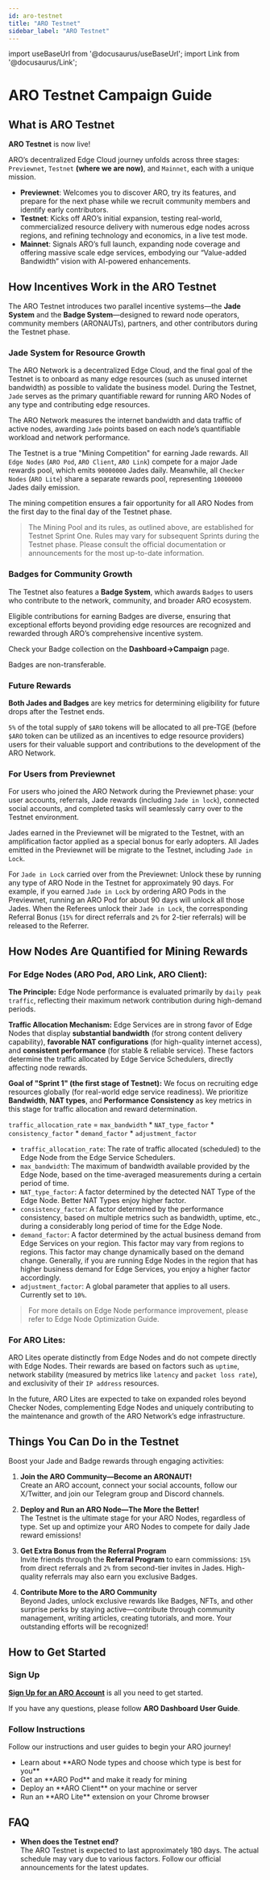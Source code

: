 ```yaml
---
id: aro-testnet
title: "ARO Testnet"
sidebar_label: "ARO Testnet"
---
```

import useBaseUrl from '@docusaurus/useBaseUrl';
import Link from '@docusaurus/Link';

# ARO Testnet Campaign Guide

## What is ARO Testnet

**ARO Testnet** is now live! 

ARO’s decentralized Edge Cloud journey unfolds across three stages: `Previewnet`, `Testnet` **(where we are now)**, and `Mainnet`, each with a unique mission.

- **Previewnet**: Welcomes you to discover ARO, try its features, and prepare for the next phase while we recruit community members and identify early contributors.
- **Testnet**: Kicks off ARO’s initial expansion, testing real-world, commercialized resource delivery with numerous edge nodes across regions, and refining technology and economics, in a live test mode.
- **Mainnet**: Signals ARO’s full launch, expanding node coverage and offering massive scale edge services, embodying our “Value-added Bandwidth” vision with AI-powered enhancements.

## How Incentives Work in the ARO Testnet

The ARO Testnet introduces two parallel incentive systems—the **Jade System** and the **Badge System**—designed to reward node operators, community members (ARONAUTs), partners, and other contributors during the Testnet phase.

### Jade System for Resource Growth

The ARO Network is a decentralized Edge Cloud, and the final goal of the Testnet is to onboard as many edge resources (such as unused internet bandwidth) as possible to validate the business model. During the Testnet, `Jade` serves as the primary quantifiable reward for running ARO Nodes of any type and contributing edge resources.

The ARO Network measures the internet bandwidth and data traffic of active nodes, awarding `Jade` points based on each node’s quantifiable workload and network performance.

The Testnet is a true "Mining Competition" for earning Jade rewards. All `Edge Nodes` (`ARO Pod`, `ARO Client`, `ARO Link`) compete for a major Jade rewards pool, which emits `90000000` Jades daily. Meanwhile, all `Checker Nodes` (`ARO Lite`) share a separate rewards pool, representing `10000000` Jades daily emission.

The mining competition ensures a fair opportunity for all ARO Nodes from the first day to the final day of the Testnet phase.

> The Mining Pool and its rules, as outlined above, are established for Testnet Sprint One. Rules may vary for subsequent Sprints during the Testnet phase. Please consult the official documentation or announcements for the most up-to-date information.


### Badges for Community Growth

The Testnet also features a **Badge System**, which awards `Badges` to users who contribute to the network, community, and broader ARO ecosystem.

Eligible contributions for earning Badges are diverse, ensuring that exceptional efforts beyond providing edge resources are recognized and rewarded through ARO’s comprehensive incentive system.

Check your Badge collection on the **Dashboard->Campaign** page.

Badges are non-transferable.

### Future Rewards

**Both Jades and Badges** are key metrics for determining eligibility for future drops after the Testnet ends.

`5%` of the total supply of `$ARO` tokens will be allocated to all pre-TGE (before `$ARO` token can be utilized as an incentives to edge resource providers) users for their valuable support and contributions to the development of the ARO Network.

### For Users from Previewnet

For users who joined the ARO Network during the Previewnet phase: your user accounts, referrals, Jade rewards (including `Jade in lock`), connected social accounts, and completed tasks will seamlessly carry over to the Testnet environment.

Jades earned in the Previewnet will be migrated to the Testnet, with an amplification factor applied as a special bonus for early adopters. All Jades emitted in the Previewnet will be migrate to the Testnet, including `Jade in Lock`.

For `Jade in Lock` carried over from the Previewnet: Unlock these by running any type of ARO Node in the Testnet for approximately 90 days. For example, if you earned `Jade in Lock` by ordering ARO Pods in the Previewnet, running an ARO Pod for about 90 days will unlock all those Jades. When the Referees unlock their `Jade in Lock`, the corresponding Referral Bonus (`15%` for direct referrals and `2%` for 2-tier referrals) will be released to the Referrer. 

## How Nodes Are Quantified for Mining Rewards

### For Edge Nodes (ARO Pod, ARO Link, ARO Client):

**The Principle:** Edge Node performance is evaluated primarily by `daily peak traffic`, reflecting their maximum network contribution during high-demand periods.

**Traffic Allocation Mechanism:** Edge Services are in strong favor of Edge Nodes that display **substantial bandwidth** (for strong content delivery capability), **favorable NAT configurations** (for high-quality internet access), and **consistent performance** (for stable & reliable service). These factors determine the traffic allocated by Edge Service Schedulers, directly affecting node rewards.

**Goal of "Sprint 1" (the first stage of Testnet):** We focus on recruiting edge resources globally (for real-world edge service readiness). We prioritize **Bandwidth**, **NAT types**, and **Performance Consistency** as key metrics in this stage for traffic allocation and reward determination.

`traffic_allocation_rate` = `max_bandwidth` * `NAT_type_factor` * `consistency_factor` * `demand_factor` * `adjustment_factor`

- `traffic_allocation_rate`: The rate of traffic allocated (scheduled) to the Edge Node from the Edge Service Schedulers.
- `max_bandwidth`: The maximum of bandwidth available provided by the Edge Node, based on the time-averaged measurements during a certain period of time.
- `NAT_type_factor`: A factor determined by the detected NAT Type of the Edge Node. Better NAT Types enjoy higher factor.
- `consistency_factor`: A factor determined by the performance consistency, based on multiple metrics such as bandwidth, uptime, etc., during a considerably long period of time for the Edge Node.
- `demand_factor`: A factor determined by the actual business demand from Edge Services on your region. This factor may vary from regions to regions. This factor may change dynamically based on the demand change. Generally, if you are running Edge Nodes in the region that has higher business demand for Edge Services, you enjoy a higher factor accordingly.  
- `adjustment_factor`: A global parameter that applies to all users. Currently set to `10%`.


> For more details on Edge Node performance improvement, please refer to  <Link to="/node-operator-guide/improve-performance/network-optimization">Edge Node Optimization Guide</Link>.


### For ARO Lites:

ARO Lites operate distinctly from Edge Nodes and do not compete directly with Edge Nodes. Their rewards are based on factors such as `uptime`, network stability (measured by metrics like `latency` and `packet loss rate`), and exclusivity of their `IP address` resources. 

In the future, ARO Lites are expected to take on expanded roles beyond Checker Nodes, complementing Edge Nodes and uniquely contributing to the maintenance and growth of the ARO Network’s edge infrastructure.



## Things You Can Do in the Testnet

Boost your Jade and Badge rewards through engaging activities:

1. **Join the ARO Community—Become an ARONAUT!**  
   Create an ARO account, connect your social accounts, follow our X/Twitter, and join our Telegram group and Discord channels.

2. **Deploy and Run an ARO Node—The More the Better!**  
   The Testnet is the ultimate stage for your ARO Nodes, regardless of type. Set up and optimize your ARO Nodes to compete for daily Jade reward emissions!

3. **Get Extra Bonus from the Referral Program**  
   Invite friends through the **Referral Program** to earn commissions: `15%` from direct referrals and `2%` from second-tier invites in Jades. High-quality referrals may also earn you exclusive Badges.

4. **Contribute More to the ARO Community**  
   Beyond Jades, unlock exclusive rewards like Badges, NFTs, and other surprise perks by staying active—contribute through community management, writing articles, creating tutorials, and more. Your outstanding efforts will be recognized!

## How to Get Started

### Sign Up

[**Sign Up for an ARO Account**](https://dashboard.aro.network) is all you need to get started.

If you have any questions, please follow <Link to="/node-operator-guide/become-operator/aro-dashboard">**ARO Dashboard User Guide**</Link>.

### Follow Instructions

Follow our instructions and user guides to begin your ARO journey!

- <Link to="/node-operator-guide/become-operator/choose-node">Learn about **ARO Node types and choose which type is best for you**</Link>
- <Link to="/node-operator-guide/aro-pod/get-aro-pod">Get an **ARO Pod** and make it ready for mining</Link>
- <Link to="/node-operator-guide/aro-client/choose-installation-method">Deploy an **ARO Client** on your machine or server</Link>
- <Link to="/node-operator-guide/aro-lite/get-aro-lite">Run an **ARO Lite** extension on your Chrome browser</Link>

## FAQ

- **When does the Testnet end?**  
  The ARO Testnet is expected to last approximately 180 days. The actual schedule may vary due to various factors. Follow our official announcements for the latest updates.
  
  